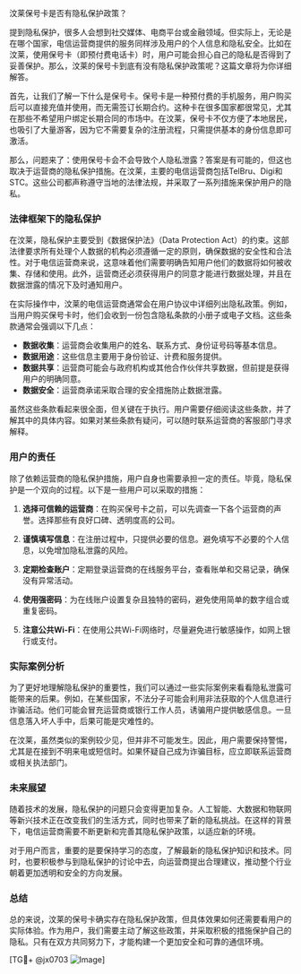 汶莱保号卡是否有隐私保护政策？

提到隐私保护，很多人会想到社交媒体、电商平台或金融领域。但实际上，无论是在哪个国家，电信运营商提供的服务同样涉及用户的个人信息和隐私安全。比如在汶莱，使用保号卡（即预付费电话卡）时，用户可能会担心自己的隐私是否得到了妥善保护。那么，汶莱的保号卡到底有没有隐私保护政策呢？这篇文章将为你详细解答。

首先，让我们了解一下什么是保号卡。保号卡是一种预付费的手机服务，用户购买后可以直接充值并使用，而无需签订长期合约。这种卡在很多国家都很常见，尤其在那些不希望用户绑定长期合同的市场中。在汶莱，保号卡不仅方便了本地居民，也吸引了大量游客，因为它不需要复杂的注册流程，只需提供基本的身份信息即可激活。

那么，问题来了：使用保号卡会不会导致个人隐私泄露？答案是有可能的，但这也取决于运营商的隐私保护措施。在汶莱，主要的电信运营商包括TelBru、Digi和STC。这些公司都声称遵守当地的法律法规，并采取了一系列措施来保护用户的隐私。

### 法律框架下的隐私保护

在汶莱，隐私保护主要受到《数据保护法》（Data Protection Act）的约束。这部法律要求所有处理个人数据的机构必须遵循一定的原则，确保数据的安全性和合法性。对于电信运营商来说，这意味着他们需要明确告知用户他们的数据将如何被收集、存储和使用。此外，运营商还必须获得用户的同意才能进行数据处理，并且在数据泄露的情况下及时通知用户。

在实际操作中，汶莱的电信运营商通常会在用户协议中详细列出隐私政策。例如，当用户购买保号卡时，他们会收到一份包含隐私条款的小册子或电子文档。这些条款通常会强调以下几点：

- **数据收集**：运营商会收集用户的姓名、联系方式、身份证号码等基本信息。
- **数据用途**：这些信息主要用于身份验证、计费和服务提供。
- **数据共享**：运营商可能会与政府机构或其他合作伙伴共享数据，但前提是获得用户的明确同意。
- **数据安全**：运营商承诺采取合理的安全措施防止数据泄露。

虽然这些条款看起来很全面，但关键在于执行。用户需要仔细阅读这些条款，并了解其中的具体内容。如果对某些条款有疑问，可以随时联系运营商的客服部门寻求解释。

### 用户的责任

除了依赖运营商的隐私保护措施，用户自身也需要承担一定的责任。毕竟，隐私保护是一个双向的过程。以下是一些用户可以采取的措施：

1. **选择可信赖的运营商**：在购买保号卡之前，可以先调查一下各个运营商的声誉。选择那些有良好口碑、透明度高的公司。
   
2. **谨慎填写信息**：在注册过程中，只提供必要的信息。避免填写不必要的个人信息，以免增加隐私泄露的风险。

3. **定期检查账户**：定期登录运营商的在线服务平台，查看账单和交易记录，确保没有异常活动。

4. **使用强密码**：为在线账户设置复杂且独特的密码，避免使用简单的数字组合或重复密码。

5. **注意公共Wi-Fi**：在使用公共Wi-Fi网络时，尽量避免进行敏感操作，如网上银行或支付。

### 实际案例分析

为了更好地理解隐私保护的重要性，我们可以通过一些实际案例来看看隐私泄露可能带来的后果。例如，在某些国家，不法分子可能会利用非法获取的个人信息进行诈骗活动。他们可能会冒充运营商或银行工作人员，诱骗用户提供敏感信息。一旦信息落入坏人手中，后果可能是灾难性的。

在汶莱，虽然类似的案例较少见，但并非不可能发生。因此，用户需要保持警惕，尤其是在接到不明来电或短信时。如果怀疑自己成为诈骗目标，应立即联系运营商或相关执法部门。

### 未来展望

随着技术的发展，隐私保护的问题只会变得更加复杂。人工智能、大数据和物联网等新兴技术正在改变我们的生活方式，同时也带来了新的隐私挑战。在这样的背景下，电信运营商需要不断更新和完善其隐私保护政策，以适应新的环境。

对于用户而言，重要的是要保持学习的态度，了解最新的隐私保护知识和技术。同时，也要积极参与到隐私保护的讨论中去，向运营商提出合理建议，推动整个行业朝着更加透明和安全的方向发展。

### 总结

总的来说，汶莱的保号卡确实存在隐私保护政策，但具体效果如何还需要看用户的实际体验。作为用户，我们需要主动了解这些政策，并采取积极的措施保护自己的隐私。只有在双方共同努力下，才能构建一个更加安全和可靠的通信环境。

[TG💪+ @jx0703 ![Image](https://github.com/user-attachments/assets/dbca1d08-cadb-493c-b0ec-ad6f7a83f270)]